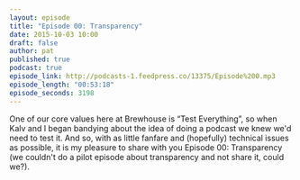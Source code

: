 ```yaml
---
layout: episode
title: "Episode 00: Transparency"
date: 2015-10-03 10:00
draft: false
author: pat
published: true
podcast: true
episode_link: http://podcasts-1.feedpress.co/13375/Episode%200.mp3
episode_length: "00:53:18"
episode_seconds: 3198
---
```


One of our core values here at Brewhouse is &ldquo;Test Everything&rdquo;, so when Kalv and I began bandying about the idea of doing a podcast we knew we'd need to test it. And so, with as little fanfare and (hopefully) technical issues as possible, it is my pleasure to share with you Episode 00: Transparency (we couldn't do a pilot episode about transparency and not share it, could we?).

